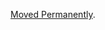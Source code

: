 <a href="/dubzzz/fast-check/tree/main/website/docs/core-blocks/arbitraries/combiners/string.md">Moved Permanently</a>.